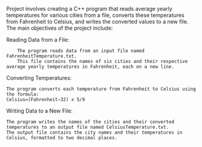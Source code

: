 Project involves creating a C++ program that reads average yearly temperatures for various cities from a file, converts these temperatures from Fahrenheit to Celsius, and writes the converted values to a new file. 
The main objectives of the project include:

Reading Data from a File:
        
        The program reads data from an input file named FahrenheitTemperature.txt.
        This file contains the names of six cities and their respective average yearly temperatures in Fahrenheit, each on a new line.

 Converting Temperatures:

    The program converts each temperature from Fahrenheit to Celsius using the formula:
    Celsius=(Fahrenheit−32) x 5/9
 
 Writing Data to a New File:

    The program writes the names of the cities and their converted temperatures to an output file named CelsiusTemperature.txt.
    The output file contains the city names and their temperatures in Celsius, formatted to two decimal places.
